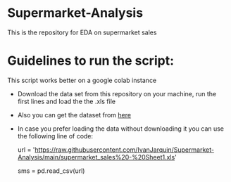 # Supermarket-Analysis
This is the repository for EDA on supermarket sales

# Guidelines to run the script:
 This script works better on a google colab instance 
- Download the data set from this repository on your machine, run the first lines and load the the .xls file
- Also you can get the dataset from [here](https://www.kaggle.com/datasets/aungpyaeap/supermarket-sales)
- In case you prefer loading the data without downloading it you can use the following line of code:

  url = 'https://raw.githubusercontent.com/IvanJarquin/Supermarket-Analysis/main/supermarket_sales%20-%20Sheet1.xls'
  
  sms = pd.read_csv(url)

